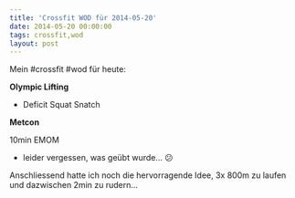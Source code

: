 ```yaml
---
title: 'Crossfit WOD für 2014-05-20'
date: 2014-05-20 00:00:00 
tags: crossfit,wod
layout: post
---
```

Mein #crossfit #wod für heute:

**Olympic Lifting**

* Deficit Squat Snatch

**Metcon**

10min EMOM

* leider vergessen, was geübt wurde... :confused:

Anschliessend hatte ich noch die hervorragende Idee, 3x 800m zu laufen und dazwischen 2min zu rudern...

